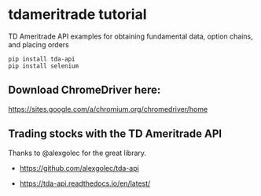 # tdameritrade tutorial

TD Ameritrade API examples for obtaining fundamental data, option chains, and placing orders

```
pip install tda-api
pip install selenium
```
## Download ChromeDriver here:

https://sites.google.com/a/chromium.org/chromedriver/home

## Trading stocks with the TD Ameritrade API

Thanks to @alexgolec for the great library.
  
* https://github.com/alexgolec/tda-api

* https://tda-api.readthedocs.io/en/latest/